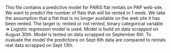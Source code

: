 This file contains a predictive model for PARIS flat rentals on PAP web-site. 
We want to predict the number of flats that will be rented in 1 week. 
We take the assumption that a flat that is no longer available on the web site it has been rented.
The target is: rented or not rented, binary categorical variable => Logistic regression model is used.
Model is build on data scrapped on August 30th.
Model is tested on data scrapped on September 6th. 
To evaluate the model the predictions on Sept 6th data are compared to rentals real data scrapped on Sept 13th.
